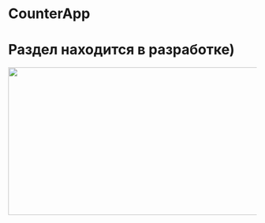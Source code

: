 # CounterApp
# Раздел находится в разработке)


<div align="center">
  <img src=["https://github.com/VurdIOS/CounterApp/blob/main/ScreenShotsForREADME/StartViewSH.png?raw=true" width="600" height="300"/>
</div>
